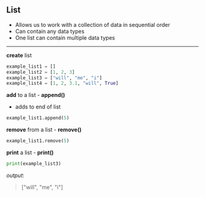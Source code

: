 ## List
-  Allows us to work with a collection of data in sequential order
-  Can contain any data types
-  One list can contain multiple data types

-------------

**create** list
```python
example_list1 = []
example_list2 = [1, 2, 3]
example_list3 = ["will", "me", "i"]
example_list4 = [1, 2, 3.1, "will", True]
```

**add** to a list - **append()**
-  adds to end of list
```python
example_list1.append(5)
```

**remove** from a list - **remove()**
```python
example_list1.remove(5)
```

**print** a list - **print()**
```python
print(example_list3)
```
*output*:
>  ["will", "me", "i"]
